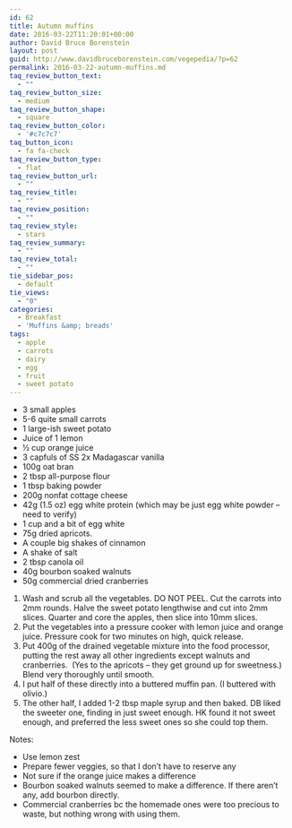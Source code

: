```yaml
---
id: 62
title: Autumn muffins
date: 2016-03-22T11:20:01+00:00
author: David Bruce Borenstein
layout: post
guid: http://www.davidbruceborenstein.com/vegepedia/?p=62
permalink: 2016-03-22-autumn-muffins.md
taq_review_button_text:
  - ""
taq_review_button_size:
  - medium
taq_review_button_shape:
  - square
taq_review_button_color:
  - '#c7c7c7'
taq_button_icon:
  - fa fa-check
taq_review_button_type:
  - flat
taq_review_button_url:
  - ""
taq_review_title:
  - ""
taq_review_position:
  - ""
taq_review_style:
  - stars
taq_review_summary:
  - ""
taq_review_total:
  - ""
tie_sidebar_pos:
  - default
tie_views:
  - "0"
categories:
  - Breakfast
  - 'Muffins &amp; breads'
tags:
  - apple
  - carrots
  - dairy
  - egg
  - fruit
  - sweet potato
---
```

  * 3 small apples
  * 5-6 quite small carrots
  * 1 large-ish sweet potato
  * Juice of 1 lemon
  * ½ cup orange juice
  * 3 capfuls of SS 2x Madagascar vanilla
  * 100g oat bran
  * 2 tbsp all-purpose flour
  * 1 tbsp baking powder
  * 200g nonfat cottage cheese
  * 42g (1.5 oz) egg white protein (which may be just egg white powder – need to verify)
  * 1 cup and a bit of egg white
  * 75g dried apricots.
  * A couple big shakes of cinnamon
  * A shake of salt
  * 2 tbsp canola oil
  * 40g bourbon soaked walnuts
  * 50g commercial dried cranberries

  1. Wash and scrub all the vegetables. DO NOT PEEL. Cut the carrots into 2mm rounds. Halve the sweet potato lengthwise and cut into 2mm slices. Quarter and core the apples, then slice into 10mm slices.
  2. Put the vegetables into a pressure cooker with lemon juice and orange juice. Pressure cook for two minutes on high, quick release.
  3. Put 400g of the drained vegetable mixture into the food processor, putting the rest away all other ingredients except walnuts and cranberries.  (Yes to the apricots – they get ground up for sweetness.) Blend very thoroughly until smooth.
  4. I put half of these directly into a buttered muffin pan. (I buttered with olivio.)
  5. The other half, I added 1-2 tbsp maple syrup and then baked. DB liked the sweeter one, finding in just sweet enough. HK found it not sweet enough, and preferred the less sweet ones so she could top them.

Notes:

  * Use lemon zest
  * Prepare fewer veggies, so that I don’t have to reserve any
  * Not sure if the orange juice makes a difference
  * Bourbon soaked walnuts seemed to make a difference. If there aren’t any, add bourbon directly.
  * Commercial cranberries bc the homemade ones were too precious to waste, but nothing wrong with using them.